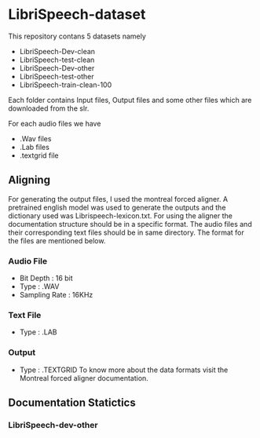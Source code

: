 # LibriSpeech-dataset
This repository contans 5 datasets namely
* LibriSpeech-Dev-clean
* LibriSpeech-test-clean
* LibriSpeech-Dev-other
* LibriSpeech-test-other
* LibriSpeech-train-clean-100

Each folder contains Input files, Output files and some other files which are downloaded from the slr.

For each audio files we have
* .Wav files
* .Lab files
* .textgrid file

## Aligning
For generating the output files, I used the montreal forced aligner. A pretrained english model was used to generate the outputs and the dictionary used was Librispeech-lexicon.txt. For using the aligner the documentation structure should be in a specific format. The audio files and their corresponding text files should be in same directory. The format for the files are mentioned below.
### Audio File
* Bit Depth : 16 bit
* Type : .WAV
* Sampling Rate : 16KHz

### Text File
* Type : .LAB

### Output
* Type : .TEXTGRID
To know more about the data formats visit the Montreal forced aligner documentation.

## Documentation Statictics
### LibriSpeech-dev-other
